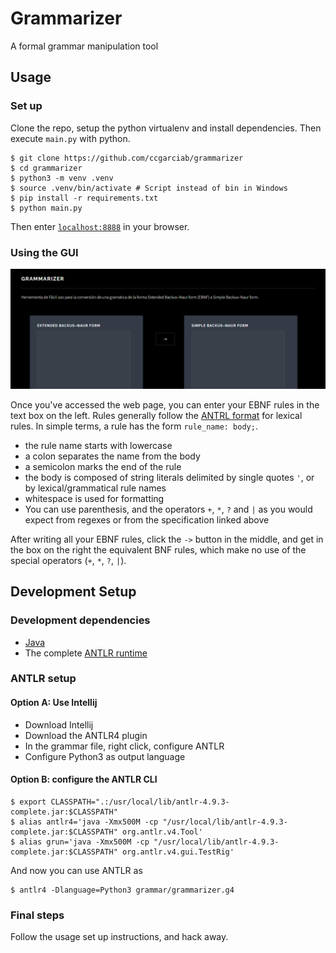 # Grammarizer
A formal grammar manipulation tool

## Usage

### Set up

Clone the repo, setup the python virtualenv and install dependencies. Then execute `main.py` with python.

```shell
$ git clone https://github.com/ccgarciab/grammarizer
$ cd grammarizer
$ python3 -m venv .venv
$ source .venv/bin/activate # Script instead of bin in Windows
$ pip install -r requirements.txt
$ python main.py
```

Then enter [`localhost:8888`](http://localhost:8888) in your browser.

### Using the GUI

![grammarizer gui preview](grammarizer_gui_preview.png)

Once you've accessed the web page, you can enter your EBNF rules in the text box on the left. Rules generally follow the [ANTRL format](https://github.com/antlr/antlr4/blob/master/doc/parser-rules.md) for lexical rules. In simple terms, a rule has the form `rule_name: body;`.
* the rule name starts with lowercase
* a colon separates the name from the body
* a semicolon marks the end of the rule
* the body is composed of string literals delimited by single quotes `'`, or by lexical/grammatical rule names
* whitespace is used for formatting
* You can use parenthesis, and the operators `+`, `*`, `?` and `|` as you would expect from regexes or from the specification linked above

After writing all your EBNF rules, click the `->` button in the middle, and get in the box on the right the equivalent BNF rules, which make no use of the special operators (`+`, `*`, `?`, `|`).

## Development Setup

### Development dependencies

* [Java](https://openjdk.org/install/)
* The complete [ANTLR runtime](https://www.antlr.org/download.html)

### ANTLR setup

#### Option A: Use Intellij

* Download Intellij
* Download the ANTLR4 plugin
* In the grammar file, right click, configure ANTLR
* Configure Python3 as output language

#### Option B: configure the ANTLR CLI

```shell
$ export CLASSPATH=".:/usr/local/lib/antlr-4.9.3-complete.jar:$CLASSPATH"
$ alias antlr4='java -Xmx500M -cp "/usr/local/lib/antlr-4.9.3-complete.jar:$CLASSPATH" org.antlr.v4.Tool'
$ alias grun='java -Xmx500M -cp "/usr/local/lib/antlr-4.9.3-complete.jar:$CLASSPATH" org.antlr.v4.gui.TestRig'
```

And now you can use ANTLR as

```shell
$ antlr4 -Dlanguage=Python3 grammar/grammarizer.g4
```

### Final steps

Follow the usage set up instructions, and hack away.

